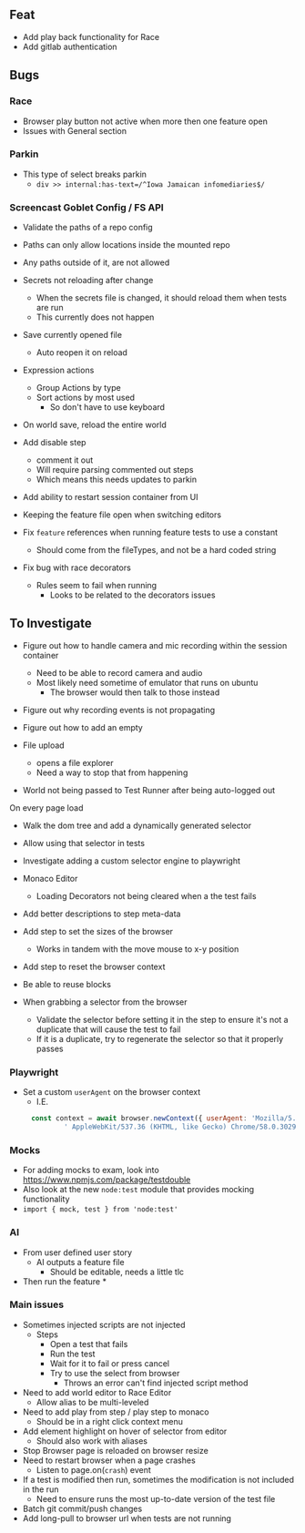 ## Feat
* Add play back functionality for Race
* Add gitlab authentication

## Bugs

### Race
* Browser play button not active when more then one feature open
* Issues with General section


### Parkin
* This type of select breaks parkin 
  * `div >> internal:has-text=/^Iowa Jamaican infomediaries$/`

### Screencast Goblet Config / FS API
* Validate the paths of a repo config
* Paths can only allow locations inside the mounted repo
* Any paths outside of it, are not allowed

* Secrets not reloading after change
  * When the secrets file is changed, it should reload them when tests are run
  * This currently does not happen

* Save currently opened file
  * Auto reopen it on reload

* Expression actions
  * Group Actions by type
  * Sort actions by most used
    * So don't have to use keyboard


* On world save, reload the entire world


* Add disable step
  * comment it out
  * Will require parsing commented out steps
  * Which means this needs updates to parkin


* Add ability to restart session container from UI

* Keeping the feature file open when switching editors


* Fix `feature` references when running feature tests to use a constant
  * Should come from the fileTypes, and not be a hard coded string


* Fix bug with race decorators
  * Rules seem to fail when running
    * Looks to be related to the decorators issues


## To Investigate
* Figure out how to handle camera and mic recording within the session container
  * Need to be able to record camera and audio
  * Most likely need sometime of emulator that runs on ubuntu
    * The browser would then talk to those instead

* Figure out why recording events is not propagating
* Figure out how to add an empty 
* File upload
  * opens a file explorer
  * Need a way to stop that from happening


* World not being passed to Test Runner after being auto-logged out

On every page load
* Walk the dom tree and add a dynamically generated selector
* Allow using that selector in tests
* Investigate adding a custom selector engine to playwright


* Monaco Editor
  * Loading Decorators not being cleared when a the test fails


* Add better descriptions to step meta-data
* Add step to set the sizes of the browser
  * Works in tandem with the move mouse to x-y position
* Add step to reset the browser context
* Be able to reuse blocks

* When grabbing a selector from the browser
  * Validate the selector before setting it in the step to ensure it's not a duplicate that will cause the test to fail
  * If it is a duplicate, try to regenerate the selector so that it properly passes


### Playwright
* Set a custom `userAgent` on the browser context
  * I.E.
  ```js
    const context = await browser.newContext({ userAgent: 'Mozilla/5.0 (Windows NT 10.0; Win64; x64)' +
            ' AppleWebKit/537.36 (KHTML, like Gecko) Chrome/58.0.3029.110 Safari/537.36', }); 
  ```

### Mocks
  * For adding mocks to exam, look into https://www.npmjs.com/package/testdouble
  * Also look at the new `node:test` module that provides mocking functionality 
  * `import { mock, test } from 'node:test'`



### AI
* From user defined user story
  * AI outputs a feature file 
    * Should be editable, needs a little tlc
* Then run the feature
  * 



### Main issues
* Sometimes injected scripts are not injected
  * Steps
    * Open a test that fails
    * Run the test
    * Wait for it to fail or press cancel
    * Try to use the select from browser
      * Throws an error can't find injected script method
* Need to add world editor to Race Editor
  * Allow alias to be multi-leveled
* Need to add play from step / play step to monaco
  * Should be in a right click context menu
* Add element highlight on hover of selector from editor
  * Should also work with aliases
* Stop Browser page is reloaded on browser resize
* Need to restart browser when a page crashes
  * Listen to page.on(`crash`) event
* If a test is modified then run, sometimes the modification is not included in the run
  * Need to ensure runs the most up-to-date version of the test file
* Batch git commit/push changes
* Add long-pull to browser url when tests are not running
